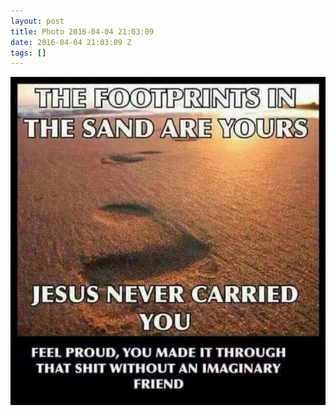 ```yaml
---
layout: post
title: Photo 2016-04-04 21:03:09
date: 2016-04-04 21:03:09 Z
tags: []
---
```

![](/media/2016/04/142256431059.jpg)
